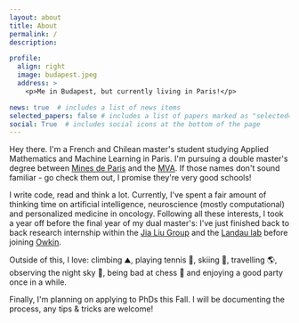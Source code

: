 ```yaml
---
layout: about
title: About
permalink: /
description: 

profile:
  align: right
  image: budapest.jpeg
  address: >
    <p>Me in Budapest, but currently living in Paris!</p>

news: true  # includes a list of news items
selected_papers: false # includes a list of papers marked as "selected={true}"
social: True  # includes social icons at the bottom of the page
---
```


Hey there. I'm a French and Chilean master's student studying Applied Mathematics and Machine Learning in Paris. I'm pursuing a double master's degree between [Mines de Paris](https://www.minesparis.psl.eu/) and the [MVA](https://www.master-mva.com/). If those names don't sound familiar - go check them out, I promise they're very good schools!

I write code, read and think a lot. Currently, I've spent a fair amount of thinking time on artificial intelligence, neuroscience (mostly computational) and personalized medicine in oncology. Following all these interests, I took a year off before the final year of my dual master's: I've just finished back to back research internship within the [Jia Liu Group](https://liulab.seas.harvard.edu/) and the [Landau lab](https://www.landaulab.org/) before joining [Owkin](https://owkin.com/).

Outside of this, I love: climbing :mountain:, playing tennis :tennis:, skiing :ski:, travelling :earth_americas:, observing the night sky :milky_way:, being bad at chess :crown: and enjoying a good party once in a while.

Finally, I'm planning on applying to PhDs this Fall. I will be documenting the process, any tips & tricks are welcome!